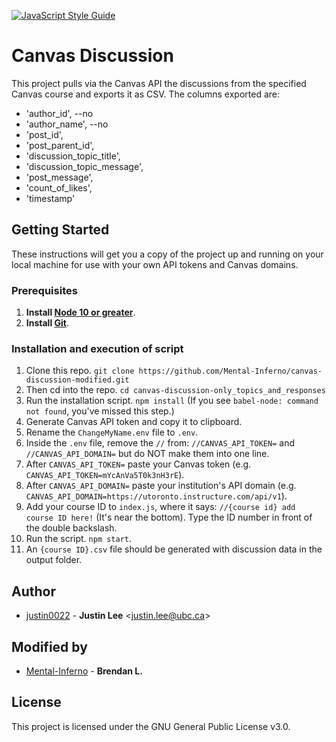 [![JavaScript Style Guide](https://img.shields.io/badge/code_style-standard-brightgreen.svg)](https://standardjs.com)
# Canvas Discussion
This project pulls via the Canvas API the discussions from the specified Canvas course and exports it as CSV. The columns exported are:
* 'author_id', --no
* 'author_name', --no
* 'post_id',
* 'post_parent_id',
* 'discussion_topic_title',
* 'discussion_topic_message',
* 'post_message',
* 'count_of_likes',
* 'timestamp'

## Getting Started
These instructions will get you a copy of the project up and running on your local machine for use with your own API tokens and Canvas domains.

### Prerequisites

1. **Install [Node 10 or greater](https://nodejs.org)**.
2. **Install [Git](https://git-scm.com/downloads)**.

### Installation and execution of script

1. Clone this repo. `git clone https://github.com/Mental-Inferno/canvas-discussion-modified.git`
2. Then cd into the repo. `cd canvas-discussion-only_topics_and_responses`
3. Run the installation script. `npm install` (If you see `babel-node: command not found`, you've missed this step.)
4. Generate Canvas API token and copy it to clipboard.
5. Rename the `ChangeMyName.env` file to `.env`.
6. Inside the `.env` file, remove the `//` from: `//CANVAS_API_TOKEN=` and `//CANVAS_API_DOMAIN=` but do NOT make them into one line. 
7. After `CANVAS_API_TOKEN=` paste your Canvas token (e.g. `CANVAS_API_TOKEN=mYcAnVa5T0k3nH3rE`). 
8. After `CANVAS_API_DOMAIN=` paste your institution's API domain (e.g. `CANVAS_API_DOMAIN=https://utoronto.instructure.com/api/v1`). 
9. Add your course ID to `index.js`, where it says: `//{course id} add course ID here!` (It's near the bottom). Type the ID number in front of the double backslash.
10. Run the script. `npm start`.
11. An `{course ID}.csv` file should be generated with discussion data in the output folder.

## Author

* [justin0022](https://github.com/justin0022) -
**Justin Lee** &lt;justin.lee@ubc.ca&gt;

## Modified by

* [Mental-Inferno](https://github.com/Mental-Inferno) -
**Brendan L.**

## License

This project is licensed under the GNU General Public License v3.0.
